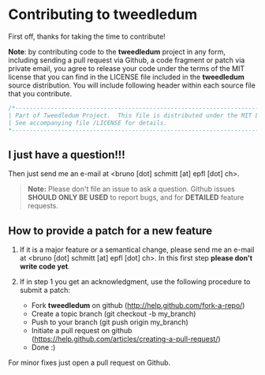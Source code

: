 # Contributing to tweedledum

First off, thanks for taking the time to contribute!

**Note**: by contributing code to the **tweedledum** project in any form, 
including sending a pull request via Github, a code fragment or patch via
private email, you agree to release your code under the terms of the MIT license
that you can find in the LICENSE file included in the **tweedledum** source
distribution.  You will include following header within each source file that
you contribute.

```c++
/*------------------------------------------------------------------------------
| Part of Tweedledum Project.  This file is distributed under the MIT License.
| See accompanying file /LICENSE for details.
*-----------------------------------------------------------------------------*/
```
## I just have a question!!!

Then just send me an e-mail at <bruno [dot] schmitt [at] epfl [dot] ch>.

> **Note:** Please don't file an issue to ask a question. Github issues 
**SHOULD ONLY BE USED** to report bugs, and for **DETAILED** feature requests.

## How to provide a patch for a new feature

1. If it is a major feature or a semantical change, please send me an e-mail at 
<bruno [dot] schmitt [at] epfl [dot] ch>. In this first step **please don't
write code yet**.

2. If in step 1 you get an acknowledgment, use the following procedure to submit a patch:
    * Fork **tweedledum** on github (http://help.github.com/fork-a-repo/)
    * Create a topic branch (git checkout -b my_branch)
    * Push to your branch (git push origin my_branch)
    * Initiate a pull request on github (https://help.github.com/articles/creating-a-pull-request/)
    * Done :)

For minor fixes just open a pull request on Github.